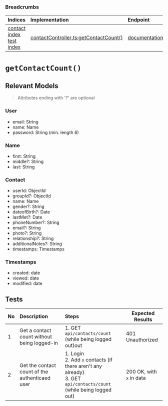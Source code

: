 ### Breadcrumbs

| Indices | Implementation | Endpoint |
| :----------------------------------------------------------- | :-------------------------------------------------------------------------------------------------------------------- | :--------------------------------------------------------------------------------------------------------------------------------------------------------------- |
| [contact index](./index.md)<br>[test index](../index.md) | [contactController.ts:getContactCount()](../../../../../backend/src/controllers/contactController.ts#L317-L331) | [documentation](../../endpoints/contacts/getContactCount.md) |
# `getContactCount()`
## Relevant Models
> Attributes ending with '?' are optional
### User
* email: String
* name: Name
* password: String (min. length 6)

### Name
* first: String
* middle?: String
* last: String

### Contact
* userId: ObjectId
* groupId?: ObjectId
* name: Name
* gender?: String
* dateofBirth?: Date
* lastMet?: Date
* phoneNumber?: String
* email?: String
* photo?: String
* relationship?: String
* additionalNotes?: String
* timestamps: Timestamps

### Timestamps
* created: date
* viewed: date
* modified: date
## Tests
| No   | Description                                    | Steps                                                                                                                 | Expected Results         |
| :--- | :--------------------------------------------- | :-------------------------------------------------------------------------------------------------------------------- | ------------------------ |
| 1    | Get a contact count without being logged-in    | 1. GET `api/contacts/count` (while being logged out)out                                                               | 401 Unauthorized         |
| 2    | Get the contact count of the authenticaed user | 1. Login<br>2. Add `x` contacts (if there aren't any already)<br>3. GET `api/contacts/count` (while being logged out) | 200 OK, with `x` in data |